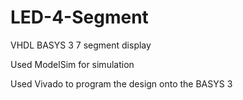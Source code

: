 # LED-4-Segment
VHDL BASYS 3 7 segment display

Used ModelSim for simulation

Used Vivado to program the design onto the BASYS 3
